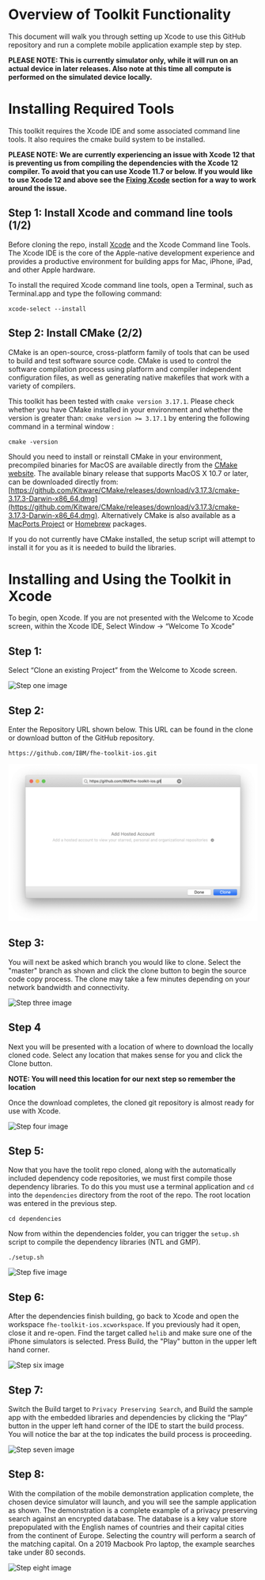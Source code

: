 # Overview of Toolkit Functionality


This document will walk you through setting up Xcode to use this GitHub repository and run a complete mobile application example step by step. 

**PLEASE NOTE: This is currently simulator only, while it will run on an actual device in later releases. Also note at this time all compute is performed on the simulated device locally.**





# Installing Required Tools 

This toolkit requires the Xcode IDE and some associated command line tools. It also requires the cmake build system to be installed. 


**PLEASE NOTE: We are currently experiencing an issue with Xcode 12 that is preventing us from compiling the dependencies with the Xcode 12 compiler.  To avoid that you can use Xcode 11.7 or below.  If you would like to use Xcode 12 and above see the [Fixing Xcode](/Documentation/FixingXcode.md) section for a way to work around the issue.**


## Step 1: Install Xcode and command line tools (1/2)


Before cloning the repo, install [Xcode](https://developer.apple.com/xcode/) and the Xcode Command line Tools.  The Xcode IDE is the core of the Apple-native development experience and provides a productive environment for building apps for Mac, iPhone, iPad, and other Apple hardware.

To install the required Xcode command line tools, open a Terminal, such as Terminal.app and type the following command: 

```
xcode-select --install
```



## Step 2: Install CMake (2/2)

CMake is an open-source, cross-platform family of tools that can be used to build and test software source code. CMake is used to control the software compilation process using platform and compiler independent configuration files, as well as generating native makefiles that work with a variety of compilers.

This toolkit has been tested with `cmake version 3.17.1`. Please check whether you have CMake installed in your environment and whether the version is greater than: `cmake version >= 3.17.1` by entering the following command in a terminal window :

```
cmake -version
```

Should you need to install or reinstall CMake in your environment, precompiled binaries for MacOS are available directly from the [CMake website](https://cmake.org/download/). The available binary release that supports MacOS X 10.7 or later, can be downloaded directly from: [https://github.com/Kitware/CMake/releases/download/v3.17.3/cmake-3.17.3-Darwin-x86_64.dmg](https://github.com/Kitware/CMake/releases/download/v3.17.3/cmake-3.17.3-Darwin-x86_64.dmg).  Alternatively CMake is also available as a [MacPorts Project](https://www.macports.org/) or [Homebrew](https://brew.sh/) packages. 

If you do not currently have CMake installed, the setup script will attempt to install it for you as it is needed to build the libraries.



# Installing and Using the Toolkit in Xcode


To begin, open Xcode. If you are not presented with the Welcome to Xcode screen, within the Xcode IDE, Select Window -> “Welcome To Xcode” 



## Step 1: 
Select “Clone an existing Project” from the Welcome to Xcode screen. 
 
![Step one image](/Documentation/Images/Step%201.png?raw=true "Cloning and existing Project from the Welcome to Xcode screen")





## Step 2: 
Enter the Repository URL shown below. This URL can be found in the clone or download button of the GitHub repository. 

```
https://github.com/IBM/fhe-toolkit-ios.git
```

![Step two image](/Documentation/Images/Step%202.png?raw=true "Selecting a download location")



## Step 3: 
You will next be asked which branch you would like to clone. Select the "master" branch as shown and click the clone button to begin the source code copy process. The clone may take a few minutes depending on your network bandwidth and connectivity. 

![Step three image](/Documentation/Images/Step%203.png?raw=true "Clone process progress")



## Step 4

Next you will be presented with a location of where to download the locally cloned code. 
Select any location that makes sense for you and click the Clone button. 

**NOTE: You will need this location for our next step so remember the location**

Once the download completes, the cloned git repository is almost ready for use with Xcode. 

![Step four image](/Documentation/Images/DownloadSelectionLocation.png?raw=true "Building Dependencies")


## Step 5: 
Now that you have the toolit repo cloned, along with the automatically included dependency code repositories, we must first compile those dependency libraries. To do this you must use a terminal application and `cd` into the `dependencies` directory from the root of the repo. The root location was entered in the previous step. 


```
cd dependencies
```

Now from within the dependencies folder, you can trigger the `setup.sh` script to compile the dependency libraries (NTL and GMP). 

``` 
./setup.sh
```     
 

![Step five image](/Documentation/Images/Step%205.png?raw=true "Building Dependencies")


## Step 6:
After the dependencies finish building, go back to Xcode and open the workspace `fhe-toolkit-ios.xcworkspace`.  If you previously had it open, close it and re-open.  Find the target called `helib` and make sure one of the iPhone simulators is selected. Press Build, the "Play" button in the upper left hand corner.

![Step six image](/Documentation/Images/Step%206.png?raw=true "Building Helib")



## Step 7: 
Switch the Build target to `Privacy Preserving Search`, and Build the sample app with the embedded libraries and dependencies by clicking the “Play” button in the upper left hand corner
of the IDE to start the build process. You will notice the bar at the top indicates the build
process is proceeding. 

![Step seven image](/Documentation/Images/Step%207.png?raw=true "Click the play button to start the sample app")



## Step 8: 
With the compilation of the mobile demonstration application complete, the chosen device simulator will launch, and you will see the sample application as shown. The demonstration is a complete example of a privacy preserving search against an encrypted database. The database is a key value store prepopulated with the English names of countries and their capital cities from the continent of Europe. Selecting the country will perform a search of the matching capital. On a 2019 Macbook Pro laptop, the example searches take under 80 seconds. 

![Step eight image](/Documentation/Images/Step%208.png?raw=true "Sample app Screenshots")
